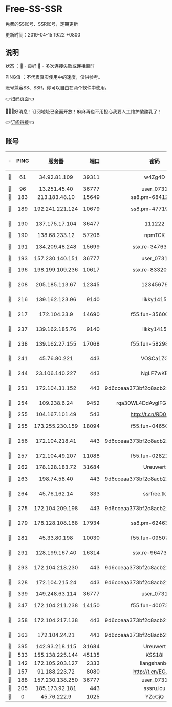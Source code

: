 # Free-SS-SSR

免费的SS账号、SSR账号，定期更新

更新时间：2019-04-15 19:22 +0800

## 说明

状态     ：🙂 - 良好 🙁 - 多次连接失败或连接超时

PING值   ：不代表真实使用中的速度，仅供参考。

账号兼容SS、SSR，你可以自由在两个软件中使用。

👉[扫码页面](https://liesauer.github.io/Free-SS-SSR/)👈

🎉🎉🎉好消息！订阅地址已全面开放！麻麻再也不用担心我要人工维护酸酸乳了！

👉[订阅链接](https://www.liesauer.net/yogurt/subscribe?ACCESS_TOKEN=DAYxR3mMaZAsaqUb)👈

## 账号

|-|PING|服务器|端口|密码|加密方式|区域|
|:----:|:----:|:-----:|-----:|:----:|:----:|:----:|
|🙂|61|34.92.81.109|39311|w4Zg4D|chacha20-ietf|US|
|🙂|96|13.251.45.40|36777|user_0731|chacha20|SG|
|🙂|183|213.183.48.10|15649|ss8.pm-68412526|rc4-md5|RU|
|🙂|189|192.241.221.124|10679|ss8.pm-47719992|aes-256-cfb|US|
|🙂|190|137.175.17.104|36477|111222|aes-256-cfb|US|
|🙂|190|138.68.233.12|57206|npmTCK|rc4-md5|US|
|🙂|191|134.209.48.248|15699|ssx.re-34763141|aes-256-cfb|US|
|🙂|193|157.230.140.151|36777|user_0731|chacha20|US|
|🙂|196|198.199.109.236|10617|ssx.re-83320233|aes-256-cfb|US|
|🙂|208|205.185.113.67|12345|12345678|aes-256-cfb|US|
|🙂|216|139.162.123.96|9140|likky1415|aes-256-cfb|JP|
|🙂|217|172.104.33.9|14690|f55.fun-35600745|aes-256-cfb|SG|
|🙂|237|139.162.185.76|9140|likky1415|aes-256-cfb|DE|
|🙂|238|139.162.27.155|17068|f55.fun-58298505|aes-256-cfb|SG|
|🙂|241|45.76.80.221|443|VOSCa1ZG|aes-256-cfb|DE|
|🙂|244|23.106.140.227|443|NgLF7wKB|aes-256-cfb|US|
|🙂|251|172.104.31.152|443|9d6cceaa373bf2c8acb22e60b6a58be6|aes-256-cfb|US|
|🙂|254|109.238.6.24|9452|rqa30WL4DdAvgIFG6Fs3znzTa|aes-256-cfb|FR|
|🙂|255|104.167.101.49|543|http://t.cn/RD0D7sx|rc4-md5|CA|
|🙂|255|173.255.230.159|18094|f55.fun-04650736|aes-256-cfb|US|
|🙂|256|172.104.218.41|443|9d6cceaa373bf2c8acb22e60b6a58be6|aes-256-cfb|US|
|🙂|257|172.104.49.207|11088|f55.fun-02821089|aes-256-cfb|SG|
|🙂|262|178.128.183.72|31684|Ureuwert|chacha20|US|
|🙂|263|198.74.58.40|443|9d6cceaa373bf2c8acb22e60b6a58be6|aes-256-cfb|US|
|🙂|264|45.76.162.14|333|ssrfree.tk|aes-256-cfb|SG|
|🙂|275|172.104.209.198|443|9d6cceaa373bf2c8acb22e60b6a58be6|aes-256-cfb|US|
|🙂|279|178.128.108.168|17934|ss8.pm-62463695|aes-256-cfb|SG|
|🙂|281|45.33.80.198|10030|f55.fun-09507611|aes-256-cfb|US|
|🙂|291|128.199.167.40|16314|ssx.re-96473928|aes-256-cfb|SG|
|🙂|293|172.104.218.230|443|9d6cceaa373bf2c8acb22e60b6a58be6|aes-256-cfb|US|
|🙂|328|172.104.215.24|443|9d6cceaa373bf2c8acb22e60b6a58be6|aes-256-cfb|US|
|🙂|339|149.248.63.114|36777|user_0731|chacha20|CA|
|🙂|347|172.104.211.238|14150|f55.fun-40073932|aes-256-cfb|US|
|🙂|358|172.104.217.138|443|9d6cceaa373bf2c8acb22e60b6a58be6|aes-256-cfb|US|
|🙂|363|172.104.24.21|443|9d6cceaa373bf2c8acb22e60b6a58be6|aes-256-cfb|US|
|🙂|395|142.93.218.115|31684|Ureuwert|chacha20|IN|
|🙂|533|155.138.225.144|45135|KSS18l|rc4-md5|US|
|🙂|142|172.105.203.127|2333|liangshanbo|chacha20|JP|
|🙂|157|91.188.223.72|8080|http://t.cn/EGJIyrl|rc4-md5|RU|
|🙂|188|157.230.138.250|36777|user_0731|chacha20|US|
|🙂|205|185.173.92.181|443|sssru.icu|rc4-md5|RU|
|🙁|0|45.76.222.9|1025|YZcCjQ|rc4-md5|JP|
